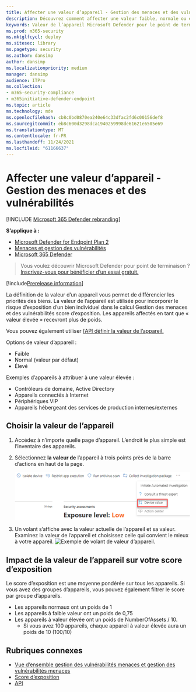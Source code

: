 ```yaml
---
title: Affecter une valeur d’appareil - Gestion des menaces et des vulnérabilités
description: Découvrez comment affecter une valeur faible, normale ou élevée à un appareil pour vous aider à différencier les priorités des ressources.
keywords: Valeur de l’appareil Microsoft Defender pour le point de terminaison, Gestion des menaces et des vulnérabilités valeur de l’appareil, appareils à valeur élevée, score d’exposition de la valeur d’appareil
ms.prod: m365-security
ms.mktglfcycl: deploy
ms.sitesec: library
ms.pagetype: security
ms.author: dansimp
author: dansimp
ms.localizationpriority: medium
manager: dansimp
audience: ITPro
ms.collection:
- m365-security-compliance
- m365initiative-defender-endpoint
ms.topic: article
ms.technology: mde
ms.openlocfilehash: cb8c0bd0870ea240e64c33dfac2fd6c00156def8
ms.sourcegitcommit: eb8c600d3298dca1940259998de61621e6505e69
ms.translationtype: MT
ms.contentlocale: fr-FR
ms.lasthandoff: 11/24/2021
ms.locfileid: "61166637"
---
```

# <a name="assign-device-value---threat-and-vulnerability-management"></a>Affecter une valeur d’appareil - Gestion des menaces et des vulnérabilités

[!INCLUDE [Microsoft 365 Defender rebranding](../../includes/microsoft-defender.md)]

**S’applique à :**
- [Microsoft Defender for Endpoint Plan 2](https://go.microsoft.com/fwlink/p/?linkid=2154037)
- [Menaces et gestion des vulnérabilités](next-gen-threat-and-vuln-mgt.md)
- [Microsoft 365 Defender](https://go.microsoft.com/fwlink/?linkid=2118804)

> Vous voulez découvrir Microsoft Defender pour point de terminaison ? [Inscrivez-vous pour bénéficier d’un essai gratuit.](https://signup.microsoft.com/create-account/signup?products=7f379fee-c4f9-4278-b0a1-e4c8c2fcdf7e&ru=https://aka.ms/MDEp2OpenTrial?ocid=docs-wdatp-portaloverview-abovefoldlink)

[!include[Prerelease information](../../includes/prerelease.md)]

La définition de la valeur d’un appareil vous permet de différencier les priorités des biens. La valeur de l’appareil est utilisée pour incorporer le risque d’exposition d’un bien individuel dans le calcul Gestion des menaces et des vulnérabilités score d’exposition. Les appareils affectés en tant que « valeur élevée » recevront plus de poids.

Vous pouvez également utiliser [l’API définir la valeur de l’appareil.](set-device-value.md)

Options de valeur d’appareil :

- Faible
- Normal (valeur par défaut)
- Élevé

Exemples d’appareils à attribuer à une valeur élevée :

- Contrôleurs de domaine, Active Directory
- Appareils connectés à Internet
- Périphériques VIP
- Appareils hébergeant des services de production internes/externes

## <a name="choose-device-value"></a>Choisir la valeur de l’appareil

1. Accédez à n’importe quelle page d’appareil. L’endroit le plus simple est l’inventaire des appareils.

2. Sélectionnez **la valeur de** l’appareil à trois points près de la barre d’actions en haut de la page.

    ![Exemple de la valeur de l’appareil.](images/tvm-device-value-dropdown.png)

3. Un volant s’affiche avec la valeur actuelle de l’appareil et sa valeur. Examinez la valeur de l’appareil et choisissez celle qui convient le mieux à votre appareil.
![Exemple de volant de valeur d’appareil.](images/tvm-device-value-flyout.png)

## <a name="how-device-value-impacts-your-exposure-score"></a>Impact de la valeur de l’appareil sur votre score d’exposition

Le score d’exposition est une moyenne pondérée sur tous les appareils. Si vous avez des groupes d’appareils, vous pouvez également filtrer le score par groupe d’appareils.

- Les appareils normaux ont un poids de 1
- Les appareils à faible valeur ont un poids de 0,75
- Les appareils à valeur élevée ont un poids de NumberOfAssets / 10.
    - Si vous avez 100 appareils, chaque appareil à valeur élevée aura un poids de 10 (100/10)

## <a name="related-topics"></a>Rubriques connexes

- [Vue d’ensemble gestion des vulnérabilités menaces et gestion des vulnérabilités menaces](next-gen-threat-and-vuln-mgt.md)
- [Score d’exposition](tvm-exposure-score.md)
- [API](next-gen-threat-and-vuln-mgt.md#apis)